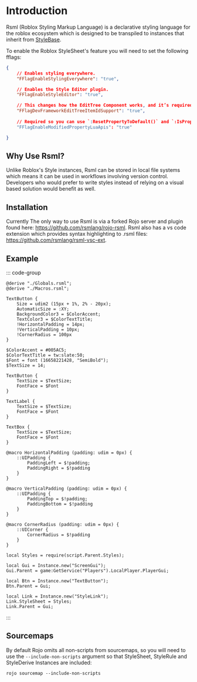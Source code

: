 # Introduction

Rsml (Roblox Styling Markup Language) is a declarative styling language for the roblox ecosystem which is designed to be transpiled to instances that inherit from [StyleBase](https://create.roblox.com/docs/reference/engine/classes/StyleBase).

To enable the Roblox StyleSheet's feature you will need to set the following fflags:
```json
{
	// Enables styling everywhere.
	"FFlagEnableStylingEverywhere": "true",

	// Enables the Style Editor plugin.
	"FFlagEnableStyleEditor": "true",

	// This changes how the EditTree Component works, and it’s required in order for the Style Editor plugin to work.
	"FFlagDevFrameworkEditTreeItemIdSupport": "true",
	
	// Required so you can use `:ResetPropertyToDefault()` and `:IsPropertyModified()`.
	"FFlagEnableModifiedPropertyLuaApis": "true"

}
```





## Why Use Rsml?
Unlike Roblox's Style instances, Rsml can be stored in local file systems which means it can be used in workflows involving version control. Developers who would prefer to write styles instead of relying on a visual based solution would benefit as well.





## Installation
Currently The only way to use Rsml is via a forked Rojo server and plugin found here: https://github.com/rsmlang/rojo-rsml.
Rsml also has a vs code extension which provides syntax highlighting to .rsml files: https://github.com/rsmlang/rsml-vsc-ext.





## Example

::: code-group
```rsml:line-numbers [./Styles.rsml]
@derive "./Globals.rsml";
@derive "./Macros.rsml";

TextButton {
	Size = udim2 (15px + 1%, 2% - 20px);
	AutomaticSize = :XY;
	BackgroundColor3 = $ColorAccent;
	TextColor3 = $ColorTextTitle;
	!HorizontalPadding = 14px;
	!VerticalPadding = 10px;
	!CornerRadius = 100px
}
```

```rsml:line-numbers [./Globals.rsml]
$ColorAccent = #005AC5;
$ColorTextTitle = tw:slate:50;
$Font = font (16658221428, "SemiBold");
$TextSize = 14;

TextButton {
	TextSize = $TextSize;
	FontFace = $Font
}

TextLabel {
	TextSize = $TextSize;
	FontFace = $Font
}

TextBox {
	TextSize = $TextSize;
	FontFace = $Font
}
```

```rsml:line-numbers [./Macros.rsml]
@macro HorizontalPadding (padding: udim = 0px) {
    ::UIPadding {
        PaddingLeft = $!padding;
        PaddingRight = $!padding
    }
}

@macro VerticalPadding (padding: udim = 0px) {
    ::UIPadding {
        PaddingTop = $!padding;
        PaddingBottom = $!padding
    }
}

@macro CornerRadius (padding: udim = 0px) {
    ::UICorner {
        CornerRadius = $!padding
    }
}
```

```luau:line-numbers [./Main.luau]
local Styles = require(script.Parent.Styles);

local Gui = Instance.new("ScreenGui");
Gui.Parent = game:GetService("Players").LocalPlayer.PlayerGui;

local Btn = Instance.new("TextButton");
Btn.Parent = Gui;

local Link = Instance.new("StyleLink");
Link.StyleSheet = Styles;
Link.Parent = Gui;
```
:::





## Sourcemaps

By default Rojo omits all non-scripts from sourcemaps, so you will need to use the `--include-non-scripts` argument so that StyleSheet, StyleRule and StyleDerive Instances are included:

```
rojo sourcemap --include-non-scripts
```